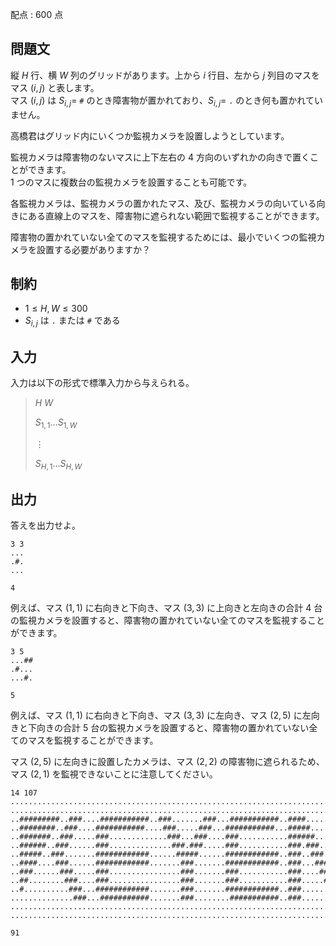配点 : $600$ 点

## 問題文

縦 $H$ 行、横 $W$ 列のグリッドがあります。上から $i$ 行目、左から $j$ 列目のマスをマス $(i,j)$ と表します。<br>
マス $(i,j)$ は $S_{i,j}=$ `#` のとき障害物が置かれており、$S_{i,j}=$ `.` のとき何も置かれていません。

高橋君はグリッド内にいくつか監視カメラを設置しようとしています。

監視カメラは障害物のないマスに上下左右の $4$ 方向のいずれかの向きで置くことができます。<br>
$1$ つのマスに複数台の監視カメラを設置することも可能です。

各監視カメラは、監視カメラの置かれたマス、及び、監視カメラの向いている向きにある直線上のマスを、障害物に遮られない範囲で監視することができます。

障害物の置かれていない全てのマスを監視するためには、最小でいくつの監視カメラを設置する必要がありますか？

## 制約

- $1 \leq H,W \leq 300$
- $S_{i,j}$ は `.` または `#` である

## 入力

入力は以下の形式で標準入力から与えられる。

> $H$ $W$
> 
> $S_{1,1}\ldots S_{1,W}$
> 
> $\vdots$
> 
> $S_{H,1}\ldots S_{H,W}$

## 出力

答えを出力せよ。  

```input1
3 3
...
.#.
...
```

```output1
4
```

例えば、マス $(1,1)$ に右向きと下向き、マス $(3,3)$ に上向きと左向きの合計 $4$ 台の監視カメラを設置すると、障害物の置かれていない全てのマスを監視することができます。

```input2
3 5
...##
.#...
...#.
```

```output2
5
```

例えば、マス $(1,1)$ に右向きと下向き、マス $(3,3)$ に左向き、マス $(2,5)$ に左向きと下向きの合計 $5$ 台の監視カメラを設置すると、障害物の置かれていない全てのマスを監視することができます。

マス $(2,5)$ に左向きに設置したカメラは、マス $(2,2)$ の障害物に遮られるため、マス $(2,1)$ を監視できないことに注意してください。

```input3
14 107
...........................................................................................................
...........................................................................................................
..#########..###....###########..###.......###...###########..####.......###...###########...###########...
..########..###....###########....###.....###...###########...#####......###..###########...###########....
..#######..###.....###.............###...###....###...........######.....###..###...........###............
..######..###......###..............###.###.....###...........###.###....###..###...........###............
..#####..###.......############......#####......############..###..###...###..###...........############...
..####....###......############.......###.......############..###...###..###..###...........############...
..###......###.....###................###.......###...........###....###.###..###...........###............
..##........###....###................###.......###...........###.....######..###...........###............
..#..........###...############.......###.......############..###......#####..############..############...
..............###...###########.......###........###########..###.......####...###########...###########...
...........................................................................................................
...........................................................................................................
```

```output3
91
```